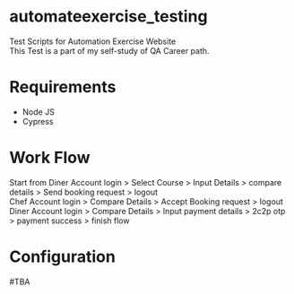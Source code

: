 # automateexercise_testing
Test Scripts for Automation Exercise Website <br>
This Test is a part of my self-study of QA Career path.

# Requirements
* Node JS <br>
* Cypress <br>

# Work Flow
Start from 
Diner Account login > Select Course > Input Details > compare details >  Send booking request > logout <br>
Chef Account login > Compare Details > Accept Booking request > logout <br>
Diner Account login > Compare Details > Input payment details > 2c2p otp > payment success > finish flow<br>

# Configuration
#TBA
